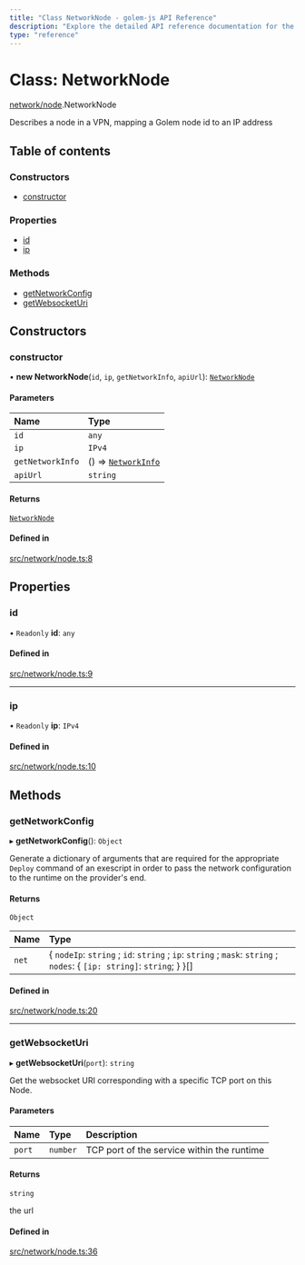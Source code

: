 ```yaml
---
title: "Class NetworkNode - golem-js API Reference"
description: "Explore the detailed API reference documentation for the Class NetworkNode within the golem-js SDK for the Golem Network."
type: "reference"
---
```

# Class: NetworkNode

[network/node](../modules/network_node).NetworkNode

Describes a node in a VPN, mapping a Golem node id to an IP address

## Table of contents

### Constructors

- [constructor](network_node.NetworkNode#constructor)

### Properties

- [id](network_node.NetworkNode#id)
- [ip](network_node.NetworkNode#ip)

### Methods

- [getNetworkConfig](network_node.NetworkNode#getnetworkconfig)
- [getWebsocketUri](network_node.NetworkNode#getwebsocketuri)

## Constructors

### constructor

• **new NetworkNode**(`id`, `ip`, `getNetworkInfo`, `apiUrl`): [`NetworkNode`](network_node.NetworkNode)

#### Parameters

| Name | Type |
| :------ | :------ |
| `id` | `any` |
| `ip` | `IPv4` |
| `getNetworkInfo` | () => [`NetworkInfo`](../interfaces/network_network.NetworkInfo) |
| `apiUrl` | `string` |

#### Returns

[`NetworkNode`](network_node.NetworkNode)

#### Defined in

[src/network/node.ts:8](https://github.com/golemfactory/golem-js/blob/5c570c3/src/network/node.ts#L8)

## Properties

### id

• `Readonly` **id**: `any`

#### Defined in

[src/network/node.ts:9](https://github.com/golemfactory/golem-js/blob/5c570c3/src/network/node.ts#L9)

___

### ip

• `Readonly` **ip**: `IPv4`

#### Defined in

[src/network/node.ts:10](https://github.com/golemfactory/golem-js/blob/5c570c3/src/network/node.ts#L10)

## Methods

### getNetworkConfig

▸ **getNetworkConfig**(): `Object`

Generate a dictionary of arguments that are required for the appropriate
`Deploy` command of an exescript in order to pass the network configuration to the runtime
on the provider's end.

#### Returns

`Object`

| Name | Type |
| :------ | :------ |
| `net` | \{ `nodeIp`: `string` ; `id`: `string` ; `ip`: `string` ; `mask`: `string` ; `nodes`: \{ `[ip: string]`: `string`;  }  }[] |

#### Defined in

[src/network/node.ts:20](https://github.com/golemfactory/golem-js/blob/5c570c3/src/network/node.ts#L20)

___

### getWebsocketUri

▸ **getWebsocketUri**(`port`): `string`

Get the websocket URI corresponding with a specific TCP port on this Node.

#### Parameters

| Name | Type | Description |
| :------ | :------ | :------ |
| `port` | `number` | TCP port of the service within the runtime |

#### Returns

`string`

the url

#### Defined in

[src/network/node.ts:36](https://github.com/golemfactory/golem-js/blob/5c570c3/src/network/node.ts#L36)
